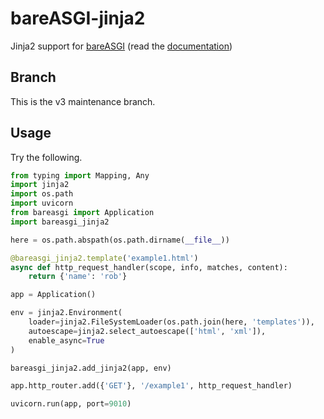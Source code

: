 # bareASGI-jinja2

Jinja2 support for [bareASGI](http://github.com/rob-blackbourn/bareasgi)
(read the [documentation](https://rob-blackbourn.github.io/bareASGI-jinja2/))

## Branch

This is the v3 maintenance branch.

## Usage

Try the following.

```python
from typing import Mapping, Any
import jinja2
import os.path
import uvicorn
from bareasgi import Application
import bareasgi_jinja2

here = os.path.abspath(os.path.dirname(__file__))

@bareasgi_jinja2.template('example1.html')
async def http_request_handler(scope, info, matches, content):
    return {'name': 'rob'}

app = Application()

env = jinja2.Environment(
    loader=jinja2.FileSystemLoader(os.path.join(here, 'templates')),
    autoescape=jinja2.select_autoescape(['html', 'xml']),
    enable_async=True
)

bareasgi_jinja2.add_jinja2(app, env)

app.http_router.add({'GET'}, '/example1', http_request_handler)

uvicorn.run(app, port=9010)

```
